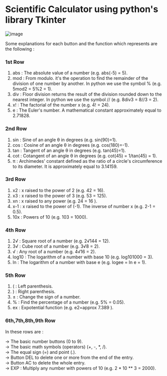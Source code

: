 # Scientific Calculator using python's library Tkinter

![image](https://github.com/user-attachments/assets/9609fed0-caaa-4b60-9313-70805d7ba6f8)

Some explanations for each button and the function which represents are the following :

### 1st Row
  1) abs : The absolute value of a number (e.g. abs(-5) = 5).
  2) mod : From modulo. it's the operation to find the remainder of the division of one number by another.
           In python we use the symbol % (e.g. 5mod2 = 5%2 = 1).
  3) div : Floor division returns the result of the division rounded down to the nearest integer.
           In python we use the symbol // (e.g. 8div3 = 8//3 = 2).
  4) x! : The factorial of the number x (e.g. 4! = 24).
  5) e : The Euler's number. A mathematical constant approximately equal to 2.71828.
     
### 2nd Row
  1) sin : Sine of an angle θ in degrees (e.g. sin(90)=1).
  2) cos : Cosine of an angle θ in degrees (e.g. cos(180)=-1).
  3) tan : Tangent of an angle θ in degrees (e.g. tan(45)=1).
  4) cot : Cotangent of an angle θ in degrees (e.g. cot(45) = 1/tan(45) = 1).
  5) π : Archimedes' constant defined as the ratio of a circle's circumference to its diameter.
       It is approximately equal to 3.14159.
     
### 3rd Row
  1) x2 : x raised to the power of 2 (e.g. 42 = 16).
  2) x3 : x raised to the power of 3 (e.g. 53 = 125).
  3) xn : x raised to any power (e.g. 24 = 16 ).
  4) x-1 : x raised to the power of (-1). The inverse of number x (e.g. 2-1 = 0.5).
  5) 10x : Powers of 10 (e.g. 103 = 1000).
     
### 4th Row
  1) 2√ : Square root of a number (e.g. 2√144 = 12).
  2) 3√ : Cube root of a number (e.g. 3√8 = 2).
  3) √ : Any root of a number (e.g. 4√16 = 2).
  4) log10 : The logarithm of a number with base 10 (e.g. log101000 = 3).
  5) ln : The logarithm of a number with base e (e.g. logee = ln e = 1).
     
### 5th Row
  1) ( : Left parenthesis.
  2) ) : Right parenthesis.
  3) ± : Change the sign of a number.
  4) % : Find the percentage of a number (e.g. 5% = 0.05).
  5) ex : Expotential function (e.g. e2=approx 7.389 ).
     
### 6th,7th,8th,9th Row
In these rows are :

  -> The basic number buttons (0 to 9).  
  -> The basic math symbols (operators) (+, -, *, /).  
  -> The equal sign (=) and point (.).  
  -> Button DEL to delete one or more from the end of the entry.  
  -> Button AC to delete the whole entry.  
  -> EXP : Multiply any number with powers of 10 (e.g. 2 * 10 ** 3 = 2000).  
